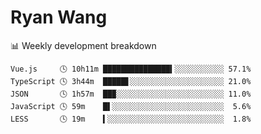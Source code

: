 # Ryan Wang

 <!-- waka-box start -->
📊 Weekly development breakdown
```text
Vue.js     🕓 10h11m ███████████████▍░░░░░░░░░░░ 57.1%
TypeScript 🕓 3h44m  █████▋░░░░░░░░░░░░░░░░░░░░░ 21.0%
JSON       🕓 1h57m  ██▉░░░░░░░░░░░░░░░░░░░░░░░░ 11.0%
JavaScript 🕓 59m    █▌░░░░░░░░░░░░░░░░░░░░░░░░░  5.6%
LESS       🕓 19m    ▍░░░░░░░░░░░░░░░░░░░░░░░░░░  1.8%
```
<!-- Powered by https://github.com/YouEclipse/waka-box-go . -->
<!-- waka-box end -->